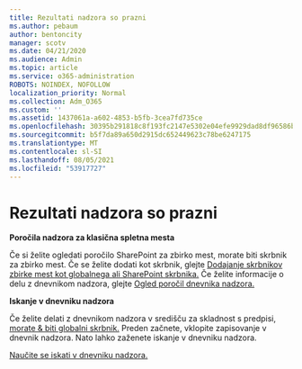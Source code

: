 ```yaml
---
title: Rezultati nadzora so prazni
ms.author: pebaum
author: bentoncity
manager: scotv
ms.date: 04/21/2020
ms.audience: Admin
ms.topic: article
ms.service: o365-administration
ROBOTS: NOINDEX, NOFOLLOW
localization_priority: Normal
ms.collection: Adm_O365
ms.custom: ''
ms.assetid: 1437061a-a602-4853-b5fb-3cea7fd735ce
ms.openlocfilehash: 30395b291818c8f193fc2147e5302e04efe9929dad8df96586be1c3e75bd35aa
ms.sourcegitcommit: b5f7da89a650d2915dc652449623c78be6247175
ms.translationtype: MT
ms.contentlocale: sl-SI
ms.lasthandoff: 08/05/2021
ms.locfileid: "53917727"
---
```

# <a name="auditing-results-are-blank"></a>Rezultati nadzora so prazni

 **Poročila nadzora za klasična spletna mesta**
  
Če si želite ogledati poročilo SharePoint za zbirko mest, morate biti skrbnik za zbirko mest. Če se želite dodati kot skrbnik, glejte [Dodajanje skrbnikov zbirke mest kot globalnega ali SharePoint skrbnika.](https://go.microsoft.com/fwlink/?linkid=869390) Če želite informacije o delu z dnevnikom nadzora, glejte [Ogled poročil dnevnika nadzora.](https://go.microsoft.com/fwlink/?linkid=395237) 
  
 **Iskanje v dnevniku nadzora**
  
Če želite delati z dnevnikom nadzora v središču za skladnost s predpisi, [morate &amp; biti globalni skrbnik.](https://protection.office.com) Preden začnete, vklopite zapisovanje v dnevnik nadzora. Nato lahko zaženete iskanje v dnevniku nadzora. 
  
[Naučite se iskati v dnevniku nadzora.](https://go.microsoft.com/fwlink/?linkid=708432)
  

